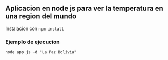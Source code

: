## Aplicacion en node js para ver la temperatura en una region del mundo

Instalacion con ```npm install```

### Ejemplo de ejecucion

```
node app.js -d "La Paz Bolivia"
```